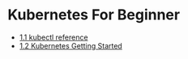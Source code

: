# Kubernetes For Beginner
- [1.1 kubectl reference](/1.1-kubectl-ref.md)
- [1.2 Kubernetes Getting Started ](/1.2-getting-start.md)
